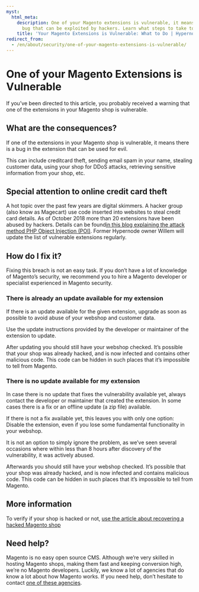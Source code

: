 ```yaml
---
myst:
  html_meta:
    description: One of your Magento extensions is vulnerable, it means there is a
      bug that can be exploited by hackers. Learn what steps to take to fix the issue.
    title: 'Your Magento Extensions is Vulnerable: What to Do | Hypernode'
redirect_from:
  - /en/about/security/one-of-your-magento-extensions-is-vulnerable/
---
```


<!-- source: https://support.hypernode.com/en/about/security/one-of-your-magento-extensions-is-vulnerable/ -->

# One of your Magento Extensions is Vulnerable

If you’ve been directed to this article, you probably received a warning that one of the extensions in your Magento shop is vulnerable.

## What are the consequences?

If one of the extensions in your Magento shop is vulnerable, it means there is a bug in the extension that can be used for evil.

This can include creditcard theft, sending email spam in your name, stealing customer data, using your shop for DDoS attacks, retrieving sensitive information from your shop, etc.

## Special attention to online credit card theft

A hot topic over the past few years are digital skimmers. A hacker group (also know as Magecart) use code inserted into websites to steal credit card details. As of October 2018 more than 20 extensions have been abused by hackers. Details can be found[in this blog explaining the attack method PHP Object Injection (POI)](https://sansec.io/labs/2018/10/23/magecart-extension-0days/). Former Hypernode owner Willem will update the list of vulnerable extensions regularly.

## How do I fix it?

Fixing this breach is not an easy task. If you don’t have a lot of knowledge of Magento’s security, we recommend you to hire a Magento developer or specialist experienced in Magento security.

### There is already an update available for my extension

If there is an update available for the given extension, upgrade as soon as possible to avoid abuse of your webshop and customer data.

Use the update instructions provided by the developer or maintainer of the extension to update.

After updating you should still have your webshop checked. It’s possible that your shop was already hacked, and is now infected and contains other malicious code. This code can be hidden in such places that it’s impossible to tell from Magento.

### There is no update available for my extension

In case there is no update that fixes the vulnerability available yet, always contact the developer or maintainer that created the extension. In some cases there is a fix or an offline update (a zip file) available.

If there is not a fix available yet, this leaves you with only one option: Disable the extension, even if you lose some fundamental functionality in your webshop.

It is not an option to simply ignore the problem, as we’ve seen several occasions where within less than 8 hours after discovery of the vulnerability, it was actively abused.

Afterwards you should still have your webshop checked. It’s possible that your shop was already hacked, and is now infected and contains malicious code. This code can be hidden in such places that it’s impossible to tell from Magento.

## More information

To verify if your shop is hacked or not, [use the article about recovering a hacked Magento shop](../../best-practices/security/how-to-recover-a-hacked-magento-shop.md)

## Need help?

Magento is no easy open source CMS. Although we’re very skilled in hosting Magento shops, making them fast and keeping conversion high, we’re no Magento developers. Luckily, we know a lot of agencies that do know a lot about how Magento works. If you need help, don’t hesitate to contact [one of these agencies](https://www.magereport.com/page/support).
